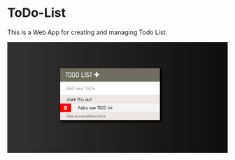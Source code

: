 # ToDo-List
This is a Web App for creating and managing Todo List.

![Todo list img](https://github.com/Sidangore/ToDo-List/blob/master/TodoSS.png?raw=true)
